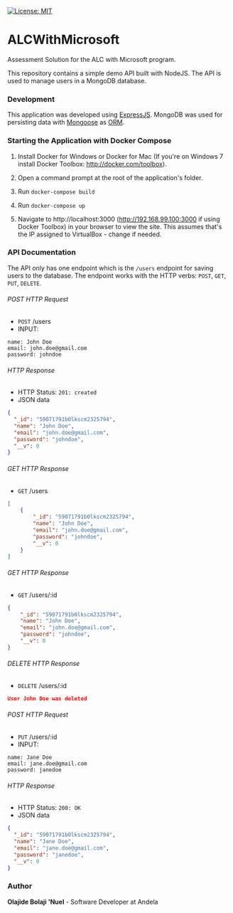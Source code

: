 [![License: MIT](https://img.shields.io/badge/License-MIT-yellow.svg)](https://opensource.org/licenses/MIT)

# ALCWithMicrosoft
Assessment Solution for the ALC with Microsoft program.

This repository contains a simple demo API built with NodeJS.
The API is used to manage users in a MongoDB database.

### Development
This application was developed using [ExpressJS](http://expressjs.com/). MongoDB was used for persisting data with [Mongoose](https://mongoosejs.com/) as [ORM](https://en.wikipedia.org/wiki/Object-relational_mapping).

### Starting the Application with Docker Compose
1. Install Docker for Windows or Docker for Mac (If you're on Windows 7 install Docker Toolbox: http://docker.com/toolbox).

2. Open a command prompt at the root of the application's folder.

3. Run `docker-compose build`

4. Run `docker-compose up`

5. Navigate to http://localhost:3000 (http://192.168.99.100:3000 if using Docker Toolbox) in your browser to view the site. This assumes that's the IP assigned to VirtualBox - change if needed.

### API Documentation
The API only has one endpoint which is the `/users` endpoint for saving users to the database. The endpoint works with the HTTP verbs: `POST`, `GET`, `PUT`, `DELETE`.

###### POST HTTP Request
-   `POST` /users
-   INPUT:
```x-form-url-encoded
name: John Doe
email: john.doe@gmail.com
password: johndoe
```

###### HTTP Response

-   HTTP Status: `201: created`
-   JSON data
```json
{
  "_id": "59071791b0lkscm2325794",
  "name": "John Doe",
  "email": "john.doe@gmail.com",
  "password": "johndoe",
  "__v": 0
}
```

###### GET HTTP Response
-   `GET` /users

```json
[
    {
        "_id": "59071791b0lkscm2325794",
        "name": "John Doe",
        "email": "john.doe@gmail.com",
        "password": "johndoe",
        "__v": 0
    }
]
```

###### GET HTTP Response
-   `GET` /users/:id

```json
{
    "_id": "59071791b0lkscm2325794",
    "name": "John Doe",
    "email": "john.doe@gmail.com",
    "password": "johndoe",
    "__v": 0
}
```

###### DELETE HTTP Response
-   `DELETE` /users/:id

```json
User John Doe was deleted
```

###### POST HTTP Request
-   `PUT` /users/:id
-   INPUT:
```x-form-url-encoded
name: Jane Doe
email: jane.doe@gmail.com
password: janedoe
```

###### HTTP Response

-   HTTP Status: `200: OK`
-   JSON data
```json
{
  "_id": "59071791b0lkscm2325794",
  "name": "Jane Doe",
  "email": "jane.doe@gmail.com",
  "password": "janedoe",
  "__v": 0
}
```



### Author
**Olajide Bolaji 'Nuel** - Software Developer at Andela
